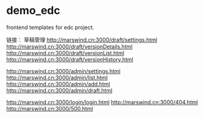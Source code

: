 # demo_edc
frontend templates for edc project.

链接：
草稿管理
http://marswind.cn:3000/draft/settings.html
http://marswind.cn:3000/draft/versionDetails.html
http://marswind.cn:3000/draft/versionList.html
http://marswind.cn:3000/draft/versionHistory.html 

http://marswind.cn:3000/admin/settings.html 
http://marswind.cn:3000/admin/list.html  
http://marswind.cn:3000/admin/add.html 
http://marswind.cn:3000/admin/draft.html 

http://marswind.cn:3000/login/login.html 
http://marswind.cn:3000/404.html 
http://marswind.cn:3000/500.html 

